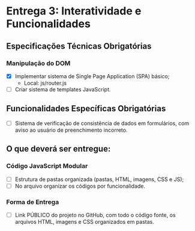 # Entrega 3: Interatividade e Funcionalidades
## Especificações Técnicas Obrigatórias
### Manipulação do DOM
* [X] Implementar sistema de Single Page Application (SPA) básico;
    * Local: js/router.js
* [ ] Criar sistema de templates JavaScript.

## Funcionalidades Específicas Obrigatórias
* [ ] Sistema de verificação de consistência de dados em formulários, com aviso ao usuário de preenchimento incorreto.

## O que deverá ser entregue:
### Código JavaScript Modular
* [ ] Estrutura de pastas organizada (pastas, HTML, imagens, CSS e JS);
* [ ] No arquivo organizar os códigos por funcionalidade.

### Forma de Entrega
* [ ] Link PÚBLICO do projeto no GitHub, com todo o código fonte, os arquivos HTML, imagens e CSS organizados em pastas.